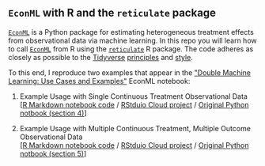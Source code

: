 ## `EconML` with R and the `reticulate` package

[`EconML`](https://github.com/microsoft/EconML) is a Python package for estimating heterogeneous treatment effects from observational data via machine learning. In this repo you will learn how to call [`EconML`](https://github.com/microsoft/EconML) from R using the [`reticulate`](https://rstudio.github.io/reticulate/index.html) R package. The code adheres as closely as possible to the [Tidyverse](https://www.tidyverse.org) [principles](https://principles.tidyverse.org) and [style](https://style.tidyverse.org).

To this end, I reproduce two examples that appear in the ["Double Machine Learning: Use Cases and Examples"](https://github.com/microsoft/EconML/blob/master/notebooks/Double%20Machine%20Learning%20Examples.ipynb) EconML notebook:

1. Example Usage with Single Continuous Treatment Observational Data  
[[R Markdown notebook code](https://raw.githack.com/itamarcaspi/EconML-with-R/master/single.html)  / [RStduio Cloud project](https://rstudio.cloud/project/661221) / [Original Python notbook (section 4)](https://github.com/microsoft/EconML/blob/master/notebooks/Double%20Machine%20Learning%20Examples.ipynb)]  

2. Example Usage with Multiple Continuous Treatment, Multiple Outcome Observational Data  
[[R Markdown notebook code](https://gitcdn.link/repo/itamarcaspi/EconML-with-R/master/multiple.html)  / [RStduio Cloud project](https://rstudio.cloud/project/661221) / [Original Python notbook (section 5)](https://github.com/microsoft/EconML/blob/master/notebooks/Double%20Machine%20Learning%20Examples.ipynb)]

